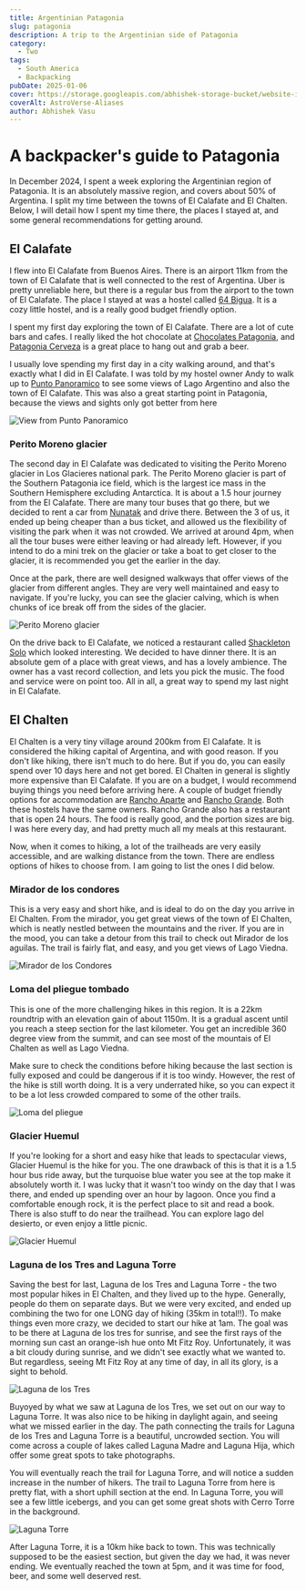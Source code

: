 ```yaml
---
title: Argentinian Patagonia
slug: patagonia
description: A trip to the Argentinian side of Patagonia
category:
  - Two
tags:
  - South America
  - Backpacking
pubDate: 2025-01-06
cover: https://storage.googleapis.com/abhishek-storage-bucket/website-images/Patagonia/DSC_2623.jpg
coverAlt: AstroVerse-Aliases
author: Abhishek Vasu
---
```


# A backpacker's guide to Patagonia

In December 2024, I spent a week exploring the Argentinian region of Patagonia. It is an absolutely massive region, and covers about 50% of Argentina. I split my time between the towns of El Calafate and El Chalten. Below, I will detail how I spent my time there, the places I stayed at, and some general recommendations for getting around.

## El Calafate

I flew into El Calafate from Buenos Aires. There is an airport 11km from the town of El Calafate that is well connected to the rest of Argentina. Uber is pretty unreliable here, but there is a regular bus from the airport to the town of El Calafate. The place I stayed at was a hostel called [64 Bigua](https://64bigua.com/). It is a cozy little hostel, and is a really good budget friendly option. 

I spent my first day exploring the town of El Calafate. There are a lot of cute bars and cafes. I really liked the hot chocolate at [Chocolates Patagonia](https://maps.app.goo.gl/9dim13agTgJa8Cau6), and [Patagonia Cerveza](https://g.co/kgs/oyLcPtX) is a great place to hang out and grab a beer. 

I usually love spending my first day in a city walking around, and that's exactly what I did in El Calafate. I was told by my hostel owner Andy to walk up to [Punto Panoramico](https://maps.app.goo.gl/aggzqv9w5iFypT2LA) to see some views of Lago Argentino and also the town of El Calafate. This was also a great starting point in Patagonia, because the views and sights only got better from here

![View from Punto Panoramico](https://storage.googleapis.com/abhishek-storage-bucket/website-images/Patagonia/DSC_2103.jpg)

### Perito Moreno glacier

The second day in El Calafate was dedicated to visiting the Perito Moreno glacier in Los Glacieres national park. The Perito Moreno glacier is part of the Southern Patagonia ice field, which is the largest ice mass in the Southern Hemisphere excluding Antarctica. It is about a 1.5 hour journey from the El Calafate. There are many tour buses that go there, but we decided to rent a car from [Nunatak](https://maps.app.goo.gl/VWwpJdR1fPK3EGAE8) and drive there. Between the 3 of us, it ended up being cheaper than a bus ticket, and allowed us the flexibility of visiting the park when it was not crowded. We arrived at around 4pm, when all the tour buses were either leaving or had already left. However, if you intend to do a mini trek on the glacier or take a boat to get closer to the glacier, it is recommended you get the earlier in the day.

Once at the park, there are well designed walkways that offer views of the glacier from different angles. They are very well maintained and easy to navigate. If you're lucky, you can see the glacier calving, which is when chunks of ice break off from the sides of the glacier.

![Perito Moreno glacier](https://storage.googleapis.com/abhishek-storage-bucket/website-images/Patagonia/DSC_2199.jpg)


On the drive back to El Calafate, we noticed a restaurant called [Shackleton Solo](https://maps.app.goo.gl/VoE1QkhiswQc4e867) which looked interesting. We decided to have dinner there. It is an absolute gem of a place with great views, and has a lovely ambience. The owner has a vast record collection, and lets you pick the music. The food and service were on point too. All in all, a great way to spend my last night in El Calafate.

## El Chalten

El Chalten is a very tiny village around 200km from El Calafate. It is considered the hiking capital of Argentina, and with good reason. If you don't like hiking, there isn't much to do here. But if you do, you can easily spend over 10 days here and not get bored. El Chalten in general is slightly more expensive than El Calafate. If you are on a budget, I would recommend buying things you need before arriving here. A couple of budget friendly options for accommodation are [Rancho Aparte](https://rancho-aparte-refugio-de-montana.hotelesenpatagonia.com/es/) and [Rancho Grande](https://ranchograndehostel.com/). Both these hostels have the same owners. Rancho Grande also has a restaurant that is open 24 hours. The food is really good, and the portion sizes are big. I was here every day, and had pretty much all my meals at this restaurant.

Now, when it comes to hiking, a lot of the trailheads are very easily accessible, and are walking distance from the town. There are endless options of hikes to choose from. I am going to list the ones I did below.

### Mirador de los condores 

This is a very easy and short hike, and is ideal to do on the day you arrive in El Chalten. From the mirador, you get great views of the town of El Chalten, which is neatly nestled between the mountains and the river. If you are in the mood, you can take a detour from this trail to check out Mirador de los aguilas. The trail is fairly flat, and easy, and you get views of Lago Viedna. 

![Mirador de los Condores](https://storage.googleapis.com/abhishek-storage-bucket/website-images/Patagonia/DSC_2284.jpg)


### Loma del pliegue tombado 

This is one of the more challenging hikes in this region. It is a 22km roundtrip with an elevation gain of about 1150m. It is a gradual ascent until you reach a steep section for the last kilometer. You get an incredible 360 degree view from the summit, and can see most of the mountais of El Chalten as well as Lago Viedna. 

Make sure to check the conditions before hiking because the last section is fully exposed and could be dangerous if it is too windy. However, the rest of the hike is still worth doing. It is a very underrated hike, so you can expect it to be a lot less crowded compared to some of the other trails.

![Loma del pliegue](https://storage.googleapis.com/abhishek-storage-bucket/website-images/Patagonia/DSC_2335.jpg)


### Glacier Huemul

If you're looking for a short and easy hike that leads to spectacular views, Glacier Huemul is the hike for you. The one drawback of this is that it is a 1.5 hour bus ride away, but the turquoise blue water you see at the top make it absolutely worth it. I was lucky that it wasn't too windy on the day that I was there, and ended up spending over an hour by lagoon. Once you find a comfortable enough rock, it is the perfect place to sit and read a book. There is also stuff to do near the trailhead. You can explore lago del desierto, or even enjoy a little picnic.

![Glacier Huemul](https://storage.googleapis.com/abhishek-storage-bucket/website-images/Patagonia/DSC_2453.jpg)


### Laguna de los Tres and Laguna Torre

Saving the best for last, Laguna de los Tres and Laguna Torre - the two most popular hikes in El Chalten, and they lived up to the hype. Generally, people do them on separate days. But we were very excited, and ended up combining the two for one LONG day of hiking (35km in total!!). To make things even more crazy, we decided to start our hike at 1am. The goal was to be there at Laguna de los tres for sunrise, and see the first rays of the morning sun cast an orange-ish hue onto Mt Fitz Roy. Unfortunately, it was a bit cloudy during sunrise, and we didn't see exactly what we wanted to. But regardless, seeing Mt Fitz Roy at any time of day, in all its glory, is a sight to behold. 

![Laguna de los Tres](https://storage.googleapis.com/abhishek-storage-bucket/website-images/Patagonia/DSC_2546.jpg)

Buyoyed by what we saw at Laguna de los Tres, we set out on our way to Laguna Torre. It was also nice to be hiking in daylight again, and seeing what we missed earlier in the day. The path connecting the trails for Laguna de los Tres and Laguna Torre is a beautiful, uncrowded section. You will come across a couple of lakes called Laguna Madre and Laguna Hija, which offer some great spots to take photographs. 

You will eventually reach the trail for Laguna Torre, and will notice a sudden increase in the number of hikers. The trail to Laguna Torre from here is pretty flat, with a short uphill section at the end. In Laguna Torre, you will see a few little icebergs, and you can get some great shots with Cerro Torre in the background. 

![Laguna Torre](https://storage.googleapis.com/abhishek-storage-bucket/website-images/Patagonia/DSC_2691.jpg)

After Laguna Torre, it is a 10km hike back to town. This was technically supposed to be the easiest section, but given the day we had, it was never ending. We eventually reached the town at 5pm, and it was time for food, beer, and some well deserved rest.